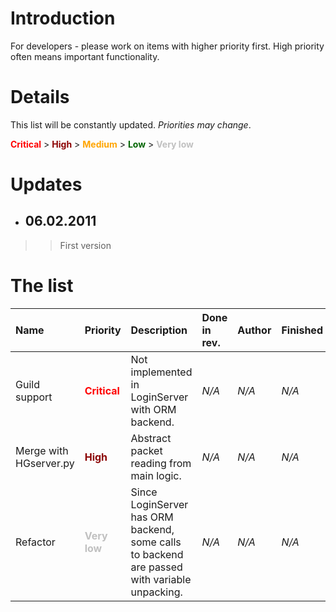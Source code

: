 # Introduction #

For developers - please work on items with higher priority first. High priority often means important functionality.

# Details #

This list will be constantly updated. _Priorities may change_.

<font color='red'><b>Critical</b></font> > <font color='darkred'><b>High</b></font> > <font color='orange'><b>Medium</b></font> > <font color='darkgreen'><b>Low</b></font> > <font color='silver'><b>Very low</b></font>

# Updates #
  * ## 06.02.2011 ##
> > First version

# The list #

| **Name** | **Priority** | **Description** | **Done in rev.** | **Author** | Finished |
|:---------|:-------------|:----------------|:-----------------|:-----------|:---------|
| Guild support | <font color='red'><b>Critical</b></font> | Not implemented in LoginServer with ORM backend.  | _N/A_            | _N/A_      | _N/A_    |
| Merge with HGserver.py | <font color='darkred'><b>High</b></font> | Abstract packet reading from main logic. | _N/A_            | _N/A_      | _N/A_    |
| Refactor | <font color='silver'><b>Very low</b></font> | Since LoginServer has ORM backend, some calls to backend are passed with variable unpacking. | _N/A_            | _N/A_      | _N/A_    |